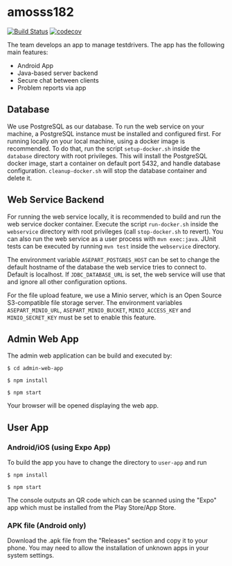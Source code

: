 # amosss182

[![Build Status](https://travis-ci.org/asepart/amosss182.svg?branch=master)](https://travis-ci.org/asepart/amosss182)
[![codecov](https://codecov.io/gh/asepart/amosss182/branch/master/graph/badge.svg)](https://codecov.io/gh/asepart/amosss182)

The team develops an app to manage testdrivers.
The app has the following main features:
* Android App
* Java-based server backend
* Secure chat between clients
* Problem reports via app

## Database

We use PostgreSQL as our database. To run the web service on your machine, a PostgreSQL instance must be installed and configured first. For running locally on your local machine, using a docker image is recommended. To do that, run the script `setup-docker.sh` inside the `database` directory with root privileges. This will install the PostgreSQL docker image, start a container on default port 5432, and handle database configuration. `cleanup-docker.sh` will stop the database container and delete it.

## Web Service Backend

For running the web service locally, it is recommended to build and run the web service docker container. Execute the script `run-docker.sh` inside the `webservice` directory with root privileges (call `stop-docker.sh` to revert). You can also run the web service as a user process with `mvn exec:java`. JUnit tests can be executed by running `mvn test` inside the `webservice` directory.

The environment variable `ASEPART_POSTGRES_HOST` can be set to change the default hostname of the database the web service tries to connect to. Default is localhost. If `JDBC_DATABASE_URL` is set, the web service will use that and ignore all other configuration options.

For the file upload feature, we use a Minio server, which is an Open Source S3-compatible file storage server. The environment variables `ASEPART_MINIO_URL`, `ASEPART_MINIO_BUCKET`, `MINIO_ACCESS_KEY` and `MINIO_SECRET_KEY` must be set to enable this feature.

## Admin Web App

The admin web application can be build and executed by:

`$ cd admin-web-app`

`$ npm install`

`$ npm start`

Your browser will be opened displaying the web app.

## User App

### Android/iOS (using Expo App)

To build the app you have to change the directory to `user-app` and run

`$ npm install`

`$ npm start`

The console outputs an QR code which can be scanned using the "Expo" app which must be installed from the Play Store/App Store.

### APK file (Android only)

Download the .apk file from the "Releases" section and copy it to your phone. You may need to allow the installation of unknown apps in your system settings.
